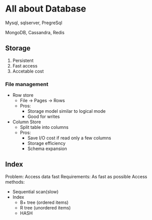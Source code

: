 # All about Database

Mysql, sqlserver, PregreSql

MongoDB, Cassandra, Redis

## Storage

1. Persistent
2. Fast access
3. Accetable cost

### File management

* Row store
	* File -> Pages -> Rows
	* Pros:
		* Storage model similar to logical mode
		* Good for writes
* Column Store
	* Split table into columns
	* Pros:
		* Save I/O cost if read only a few columns
		* Storage efficiency
		* Schema expansion


## Index

Problem: Access data fast
Requirements: As fast as possible
Access methods:

* Sequential scan(slow)
* Index
	* B+ tree (ordered items)
	* R tree (unordered items)
	* HASH


